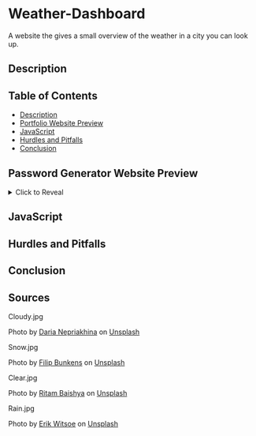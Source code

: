 # Weather-Dashboard
A website the gives a small overview of the weather in a city you can look up.

## Description



## Table of Contents
- [Description](#description)
- [Portfolio Website Preview](#password-generator-website-preview)
- [JavaScript](#javascript)
- [Hurdles and Pitfalls](#hurdles-and-pitfalls)
- [Conclusion](#conclusion)

## Password Generator Website Preview

<details>
<summary>Click to Reveal</summary>

[![Screenshot of Password Generator Website](Assets/websitepreview.png)]()
Click the preview to be redirected to the website!

</details>

## JavaScript


## Hurdles and Pitfalls



## Conclusion

## Sources

Cloudy.jpg

Photo by <a href="https://unsplash.com/@epicantus?utm_source=unsplash&utm_medium=referral&utm_content=creditCopyText">Daria Nepriakhina</a> on <a href="https://unsplash.com/s/photos/cloudy?utm_source=unsplash&utm_medium=referral&utm_content=creditCopyText">Unsplash</a>
  

Snow.jpg

Photo by <a href="https://unsplash.com/@thebeardbe?utm_source=unsplash&utm_medium=referral&utm_content=creditCopyText">Filip Bunkens</a> on <a href="https://unsplash.com/s/photos/snow?utm_source=unsplash&utm_medium=referral&utm_content=creditCopyText">Unsplash</a>
  

Clear.jpg

Photo by <a href="https://unsplash.com/@ritambaishya?utm_source=unsplash&utm_medium=referral&utm_content=creditCopyText">Ritam Baishya</a> on <a href="https://unsplash.com/s/photos/clear-sky?utm_source=unsplash&utm_medium=referral&utm_content=creditCopyText">Unsplash</a>
  

Rain.jpg

Photo by <a href="https://unsplash.com/@ewitsoe?utm_source=unsplash&utm_medium=referral&utm_content=creditCopyText">Erik Witsoe</a> on <a href="https://unsplash.com/s/photos/rain-umbrella?utm_source=unsplash&utm_medium=referral&utm_content=creditCopyText">Unsplash</a>
  